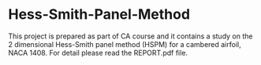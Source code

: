 # Hess-Smith-Panel-Method
This project is prepared as part of CA course and it contains a study on the 2 dimensional Hess-Smith panel method (HSPM) for a cambered airfoil, NACA 1408. For detail please read the REPORT.pdf file.
